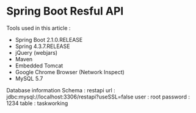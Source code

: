 # Spring Boot Resful API

Tools used in this article :

* Spring Boot 2.1.0.RELEASE
* Spring 4.3.7.RELEASE
* jQuery (webjars)
* Maven
* Embedded Tomcat
* Google Chrome Browser (Network Inspect)
* MySQL 5.7

Database information
Schema : restapi
url : jdbc:mysql://localhost:3306/restapi?useSSL=false
user : root
password : 1234
table : taskworking
